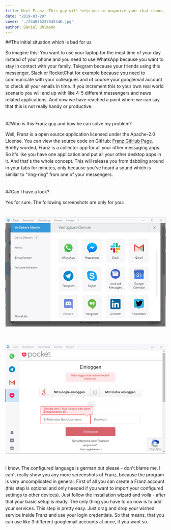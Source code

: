 ```yaml
---
title: Meet Franz. This guy will help you to organize your chat chaos.
date: "2019-03-20"
cover: "./234876237842346.jpg"
author: Daniel Uhlmann
---
```


##The initial situation which is bad for us

<p style = "line-height: 1.5;">
So imagine this: You want to use your laptop for the most time of your day instead of your phone and you need to use WhatsApp because you want to stay in contact with your family, Telegram because your friends using this messenger, Slack or RocketChat for example because you need to communicate with your colleagues and of course your googlemail account to check all your emails in time. If you increment this to your own real world scenario you will end up with like 4-5 different messengers and news related applications. And now we have reached a point where we can say that this is not really handy or productive.<br></br></p>

##Who is this Franz guy and how he can solve my problem?

<p style = "line-height: 1.5;">
Well, Franz is a open source application licensed under the Apache-2.0 License. You can view the source code on GitHub: <a href="https://github.com/meetfranz/franz">Franz GitHub Page</a>. Briefly worded, Franz is a collector app for all your other messaging apps. So it's like you have one application and put all your other desktop apps in it. And that's the whole concept. This will release you from dabbling around in your tabs for minutes, only because you've heard a sound which is similar to "ring-ring" from one of your messengers.<br></br></p>

##Can I have a look?

<p style = "line-height: 1.5;">
Yes for sure. The following screenshots are only for you:<br></br></p>


<img src="./Franz01.png" alt="Some well-known services.">
<br></br><br></br>
<img src="./Franz02.png" alt="Service Pocket as one example tab.">
<br></br>


<p style = "line-height: 1.5;">
I know. The configured language is german but please - don't blame me. I can't really show you any more screenshots of Franz, because the program is very uncomplicated in general. First of all you can create a Franz account (this step is optional and only needed if you want to import your configured settings to other devices). Just follow the installation wizard and voilà - after that your basic setup is ready. The only thing you have to do now is to add your services. This step is pretty easy. Just drag and drop your wished service inside Franz and use your login credentials. So that means, that you can use like 3 different googlemail accounts at once, if you want so.
<br></br></p>

